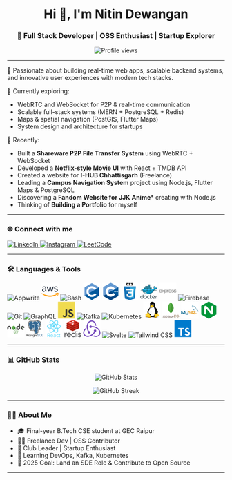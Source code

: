 <h1 align="center">Hi 👋, I'm Nitin Dewangan</h1>
<h3 align="center">🚀 Full Stack Developer | OSS Enthusiast | Startup Explorer</h3>

<p align="center">
  <img src="https://komarev.com/ghpvc/?username=sudozen&label=Profile%20views&color=0e75b6&style=flat" alt="Profile views" />
</p>

---

🎯 Passionate about building real-time web apps, scalable backend systems, and innovative user experiences with modern tech stacks.

🧠 Currently exploring:
- WebRTC and WebSocket for P2P & real-time communication
- Scalable full-stack systems (MERN + PostgreSQL + Redis)
- Maps & spatial navigation (PostGIS, Flutter Maps)
- System design and architecture for startups

💼 Recently:
- Built a **Shareware P2P File Transfer System** using WebRTC + WebSocket
- Developed a **Netflix-style Movie UI** with React + TMDB API
- Created a website for **I-HUB Chhattisgarh** (Freelance)
- Leading a **Campus Navigation System** project using Node.js, Flutter Maps & PostgreSQL
- Discovering a **Fandom Website for JJK Anime*** creating with Node.js
- Thinking of **Building a Portfolio** for myself

---

<h3 align="left">🌐 Connect with me</h3>
<p align="left">
  <a href="https://linkedin.com/in/nitindew" target="_blank">
    <img src="https://img.shields.io/badge/LinkedIn-blue?logo=linkedin&style=for-the-badge" alt="LinkedIn" />
  </a>
  <a href="https://instagram.com/sudo.zen" target="_blank">
    <img src="https://img.shields.io/badge/Instagram-E4405F?logo=instagram&logoColor=white&style=for-the-badge" alt="Instagram" />
  </a>
  <a href="https://leetcode.com/RecklessEri" target="_blank">
    <img src="https://img.shields.io/badge/LeetCode-FFA116?logo=leetcode&logoColor=white&style=for-the-badge" alt="LeetCode" />
  </a>
</p>

---

<h3 align="left">🛠️ Languages & Tools</h3>

<p align="left">
  <img src="https://www.vectorlogo.zone/logos/appwriteio/appwriteio-icon.svg" alt="Appwrite" width="40" height="40" />
  <img src="https://raw.githubusercontent.com/devicons/devicon/master/icons/amazonwebservices/amazonwebservices-original-wordmark.svg" alt="AWS" width="40" height="40"/>
  <img src="https://www.vectorlogo.zone/logos/gnu_bash/gnu_bash-icon.svg" alt="Bash" width="40" height="40"/>
  <img src="https://raw.githubusercontent.com/devicons/devicon/master/icons/c/c-original.svg" alt="C" width="40" height="40"/>
  <img src="https://raw.githubusercontent.com/devicons/devicon/master/icons/cplusplus/cplusplus-original.svg" alt="C++" width="40" height="40"/>
  <img src="https://raw.githubusercontent.com/devicons/devicon/master/icons/css3/css3-original-wordmark.svg" alt="CSS3" width="40" height="40"/>
  <img src="https://raw.githubusercontent.com/devicons/devicon/master/icons/docker/docker-original-wordmark.svg" alt="Docker" width="40" height="40"/>
  <img src="https://raw.githubusercontent.com/devicons/devicon/master/icons/express/express-original-wordmark.svg" alt="Express" width="40" height="40"/>
  <img src="https://www.vectorlogo.zone/logos/firebase/firebase-icon.svg" alt="Firebase" width="40" height="40"/>
  <img src="https://www.vectorlogo.zone/logos/git-scm/git-scm-icon.svg" alt="Git" width="40" height="40"/>
  <img src="https://www.vectorlogo.zone/logos/graphql/graphql-icon.svg" alt="GraphQL" width="40" height="40"/>
  <img src="https://raw.githubusercontent.com/devicons/devicon/master/icons/javascript/javascript-original.svg" alt="JavaScript" width="40" height="40"/>
  <img src="https://www.vectorlogo.zone/logos/apache_kafka/apache_kafka-icon.svg" alt="Kafka" width="40" height="40"/>
  <img src="https://www.vectorlogo.zone/logos/kubernetes/kubernetes-icon.svg" alt="Kubernetes" width="40" height="40"/>
  <img src="https://raw.githubusercontent.com/devicons/devicon/master/icons/linux/linux-original.svg" alt="Linux" width="40" height="40"/>
  <img src="https://raw.githubusercontent.com/devicons/devicon/master/icons/mongodb/mongodb-original-wordmark.svg" alt="MongoDB" width="40" height="40"/>
  <img src="https://raw.githubusercontent.com/devicons/devicon/master/icons/mysql/mysql-original-wordmark.svg" alt="MySQL" width="40" height="40"/>
  <img src="https://raw.githubusercontent.com/devicons/devicon/master/icons/nginx/nginx-original.svg" alt="Nginx" width="40" height="40"/>
  <img src="https://raw.githubusercontent.com/devicons/devicon/master/icons/nodejs/nodejs-original-wordmark.svg" alt="Node.js" width="40" height="40"/>
  <img src="https://raw.githubusercontent.com/devicons/devicon/master/icons/postgresql/postgresql-original-wordmark.svg" alt="PostgreSQL" width="40" height="40"/>
  <img src="https://raw.githubusercontent.com/devicons/devicon/master/icons/react/react-original-wordmark.svg" alt="React" width="40" height="40"/>
  <img src="https://raw.githubusercontent.com/devicons/devicon/master/icons/redis/redis-original-wordmark.svg" alt="Redis" width="40" height="40"/>
  <img src="https://raw.githubusercontent.com/devicons/devicon/master/icons/redux/redux-original.svg" alt="Redux" width="40" height="40"/>
  <img src="https://upload.wikimedia.org/wikipedia/commons/1/1b/Svelte_Logo.svg" alt="Svelte" width="40" height="40"/>
  <img src="https://www.vectorlogo.zone/logos/tailwindcss/tailwindcss-icon.svg" alt="Tailwind CSS" width="40" height="40"/>
  <img src="https://raw.githubusercontent.com/devicons/devicon/master/icons/typescript/typescript-original.svg" alt="TypeScript" width="40" height="40"/>
</p>

---

<h3 align="left">📊 GitHub Stats</h3>

<p align="center">
  <img src="https://github-readme-stats.vercel.app/api?username=sudozen&show_icons=true&locale=en&theme=radical" alt="GitHub Stats" />
</p>
<p align="center">
  <img src="https://github-readme-streak-stats.herokuapp.com/?user=sudozen&theme=radical" alt="GitHub Streak" />
</p>

---

<h3 align="left">🧑‍💻 About Me</h3>

- 🎓 Final-year B.Tech CSE student at GEC Raipur  
- 🧑‍💻 Freelance Dev | OSS Contributor  
- 🧭 Club Leader | Startup Enthusiast  
- 🧠 Learning DevOps, Kafka, Kubernetes  
- 🎯 2025 Goal: Land an SDE Role & Contribute to Open Source

---
